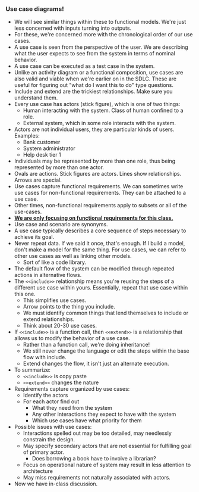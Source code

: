 ### Use case diagrams!
- We will see similar things within these to functional models. We're just less concerned with inputs turning into outputs.
- For these, we're concerned more with the chronological order of our use cases.
- A use case is seen from the perspective of the user. We are describing what the user expects to see from the system in terms of nominal behavior.
- A use case can be executed as a test case in the system.
- Unlike an activity diagram or a functional composition, use cases are also valid and viable when we're earlier on in the SDLC. These are useful for figuring out "what do I want this to do" type questions.
- Include and extend are the trickiest relationships. Make sure you understand them.
- Every use case has actors (stick figure), which is one of two things:
	- Human interacting with the system. Class of human confined to a role.
	- External system, which in some role interacts with the system.
- Actors are not individual users, they are particular kinds of users. Examples:
	- Bank customer
	- System administrator
	- Help desk tier 1
- Individuals may be represented by more than one role, thus being represented by more than one actor.
- Ovals are actions. Stick figures are actors. Lines show relationships. Arrows are special.
- Use cases capture functional requirements. We can sometimes write use cases for non-functional requirements. They can be attached to a use case.
- Other times, non-functional requirements apply to subsets or all of the use-cases. 
- **<u>We are only focusing on functional requirements for this class.</u>**
- Use case and scenario are synonyms.
- A use case typically describes a core sequence of steps necessary to achieve its goal.
- Never repeat data. If we said it once, that's enough. If I build a model, don't make a model for the same thing. For use cases, we can refer to other use cases as well as linking other models.
	- Sort of like a code library.
- The default flow of the system can be modified through repeated actions in alternative flows.
- The `<<include>>` relationship means you're reusing the steps of a different use case within yours. Essentially, repeat that use case within this one.
	- This simplifies use cases.
	- Arrow points to the thing you include.
	- We must identify common things that lend themselves to include or extend relationships.
	- Think about 20-30 use cases.
- If `<<include>>` is a function call, then `<<extend>>` is a relationship that allows us to modify the behavior of a use case.
	- Rather than a function call, we're doing inheritance!
	- We still never change the language or edit the steps within the base flow with include. 
	- Extend changes the flow, it isn't just an alternate execution.
- To summarize:
	- `<<include>>` is copy paste
	- `<<extend>>` changes the nature 
- Requirements capture organized by use cases:
	- Identify the actors
	- For each actor find out
		- What they need from the system
		- Any other interactions they expect to have with the system
		- Which use cases have what priority for them
- Possible issues with use cases:
	- Interactions spelled out may be too detailed, may needlessly constrain the design.
	- May specify secondary actors that are not essential for fulfilling goal of primary actor.
		- Does borrowing a book have to involve a librarian?
	- Focus on operational nature of system may result in less attention to architecture
	- May miss requirements not naturally associated with actors.
- Now we have in-class discussion.